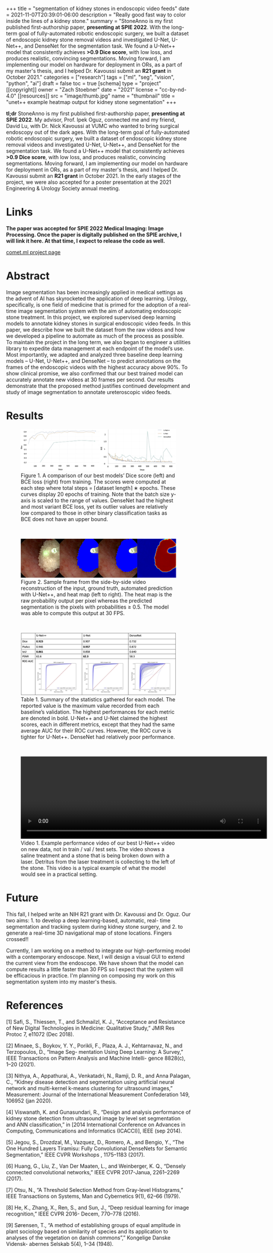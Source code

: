 +++
title = "segmentation of kidney stones in endoscopic video feeds"
date = 2021-11-07T20:39:01-06:00
description = "Really good fast way to color inside the lines of a kidney stone."
summary = "StoneAnno is my first published first-authorship paper, **presenting at SPIE 2022**. With the long-term goal of fully-automated robotic endoscopic surgery, we built a dataset of endoscopic kidney stone removal videos and investigated U-Net, U-Net++, and DenseNet for the segmentation task. We found a U-Net++ model that consistently achieves **>0.9 Dice score**, with low loss, and produces realistic, convincing segmentations. Moving forward, I am implementing our model on hardware for deployment in ORs, as a part of my master's thesis, and I helped Dr. Kavoussi submit an **R21 grant** in October 2021."
categories = ["research"]
tags = ["ml", "seg", "vision", "python", "ai"]
draft = false
toc = true
[schema]
  type = "project"
[[copyright]]
  owner = "Zach Stoebner"
  date = "2021"
  license = "cc-by-nd-4.0"
[[resources]]
  src = "image/thumb.jpg"
  name = "thumbnail"
  title = "unet++ example heatmap output for kidney stone segmentation"
+++

**tl;dr** StoneAnno is my first published first-authorship paper, **presenting at SPIE 2022**. My advisor, Prof. Ipek Oguz, connected me and my friend, David Lu, with Dr. Nick Kavoussi at VUMC who wanted to bring surgical endoscopy out of the dark ages. With the long-term goal of fully-automated robotic endoscopic surgery, we built a dataset of endoscopic kidney stone removal videos and investigated U-Net, U-Net++, and DenseNet for the segmentation task. We found a U-Net++ model that consistently achieves **>0.9 Dice score**, with low loss, and produces realistic, convincing segmentations. Moving forward, I am implementing our model on hardware for deployment in ORs, as a part of my master's thesis, and I helped Dr. Kavoussi submit an **R21 grant** in October 2021. In the early stages of the project, we were also accepted for a poster presentation at the 2021 Engineering & Urology Society annual meeting. 

# Links

**The paper was accepted for SPIE 2022 Medical Imaging: Image Processing. Once the paper is digitally published on the SPIE archive, I will link it here. At that time, I expect to release the code as well.**

[comet.ml project page](https://www.comet.ml/zstoebs/stoneannotation/view/dEmnngcbMromlN06TZBvVj3qb)

# Abstract
Image segmentation has been increasingly applied in medical settings as the advent of AI has skyrocketed the application of deep learning. Urology, specifically, is one field of medicine that is primed for the adoption of a real-time image segmentation system with the aim of automating endoscopic stone treatment. In this project, we explored supervised deep learning models to annotate kidney stones in surgical endoscopic video feeds. In this paper, we describe how we built the dataset from the raw videos and how we developed a pipeline to automate as much of the process as possible. To maintain the project in the long term, we also began to engineer a utilities library to expedite data management at each endpoint of the model’s use. Most importantly, we adapted and analyzed three baseline deep learning models – U-Net, U-Net++, and DenseNet – to predict annotations on the frames of the endoscopic videos with the highest accuracy above 90%. To show clinical promise, we also confirmed that our best trained model can accurately annotate new videos at 30 frames per second. Our results demonstrate that the proposed method justifies continued development and study of image segmentation to annotate ureteroscopic video feeds.

# Results
<figure>
<img src="image/curves.jpg" alt="Dice and loss curves on validation data throughout training"/> 
<figcaption>Figure 1. A comparison of our best models’ Dice score (left) and BCE loss (right) from training. The scores were computed at each step where total steps = ⌈dataset length⌉ ∗ epochs. These curves display 20 epochs of training. Note that the batch size y-axis is scaled to the range of values. DenseNet had the highest and most variant BCE loss, yet its outlier values are relatively low compared to those in other binary classification tasks as BCE does not have an upper bound. </figcaption>
</figure>
<br>

<figure>
<img src="image/val_pred.jpg" alt="Example side-by-side comparison image of a validation image from the last epoch of training of our best U-Net++ model."/> 
<figcaption>Figure 2. Sample frame from the side-by-side video reconstruction of the input, ground truth, automated prediction with U-Net++, and heat map (left to right). The heat map is the raw probability output per pixel whereas the predicted segmentation is the pixels with probabilities ≥ 0.5. The model was able to compute this output at 30 FPS. </figcaption>
</figure>
<br>

<figure>
<img src="image/table.jpg" alt="summary of results between U-Net, U-Net++, and DenseNet for different scoring metrics" /> 
<figcaption> Table 1. Summary of the statistics gathered for each model. The reported value is the maximum value recorded from each baseline’s validation. The highest performances for each metric are denoted in bold. U-Net++ and U-Net claimed the highest scores, each in different metrics, except that they had the same average AUC for their ROC curves. However, the ROC curve is tighter for U-Net++. DenseNet had relatively poor performance.</figcaption>
</figure>
<br>

<figure>
<video src="image/unet++_vid34.mp4" height="224" width="672" controls></video>
<figcaption>Video 1. Example performance video of our best U-Net++ video on new data, not in train / val / test sets. The video shows a saline treatment and a stone that is being broken down with a laser. Detritus from the laser treatment is collecting to the left of the stone. This video is a typical example of what the model would see in a practical setting. </figcaption>
</figure>

# Future
This fall, I helped write an NIH R21 grant with Dr. Kavoussi and Dr. Oguz. Our two aims: 1. to develop a deep learning-based, automatic, real- time segmentation and tracking system during kidney stone surgery, and 2. to generate a real-time 3D navigational map of stone locations. Fingers crossed!!

Currently, I am working on a method to integrate our high-performing model with a contemporary endoscope. Next, I will design a visual GUI to extend the current view from the endoscope. We have shown that the model can compute results a little faster than 30 FPS so I expect that the system will be efficacious in practice. I'm planning on composing my work on this segmentation system into my master's thesis. 

# References
[1] Safi, S., Thiessen, T., and Schmailzl, K. J., “Acceptance and Resistance of New Digital Technologies in Medicine: Qualitative Study,” JMIR Res Protoc 7, e11072 (Dec 2018).

[2] Minaee, S., Boykov, Y. Y., Porikli, F., Plaza, A. J., Kehtarnavaz, N., and Terzopoulos, D., “Image Seg- mentation Using Deep Learning: A Survey,” IEEE Transactions on Pattern Analysis and Machine Intelli- gence 8828(c), 1–20 (2021).

[3] Nithya, A., Appathurai, A., Venkatadri, N., Ramji, D. R., and Anna Palagan, C., “Kidney disease detection and segmentation using artificial neural network and multi-kernel k-means clustering for ultrasound images,” Measurement: Journal of the International Measurement Confederation 149, 106952 (jan 2020).

[4] Viswanath, K. and Gunasundari, R., “Design and analysis performance of kidney stone detection from ultrasound image by level set segmentation and ANN classification,” in [2014 International Conference on Advances in Computing, Communications and Informatics (ICACCI)], IEEE (sep 2014).

[5] Jegou, S., Drozdzal, M., Vazquez, D., Romero, A., and Bengio, Y., “The One Hundred Layers Tiramisu: Fully Convolutional DenseNets for Semantic Segmentation,” IEEE CVPR Workshops , 1175–1183 (2017).

[6] Huang, G., Liu, Z., Van Der Maaten, L., and Weinberger, K. Q., “Densely connected convolutional networks,” IEEE CVPR 2017-Janua, 2261–2269 (2017).

[7] Otsu, N., “A Threshold Selection Method from Gray-level Histograms,” IEEE Transactions on Systems, Man and Cybernetics 9(1), 62–66 (1979).

[8] He, K., Zhang, X., Ren, S., and Sun, J., “Deep residual learning for image recognition,” IEEE CVPR 2016- Decem, 770–778 (2016).

[9] Sørensen, T., “A method of establishing groups of equal amplitude in plant sociology based on similarity of species and its application to analyses of the vegetation on danish commons”,” Kongelige Danske Vidensk- abernes Selskab 5(4), 1–34 (1948).

